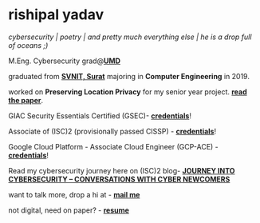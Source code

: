 <!-- ### Hi there 👋 -->

<!--
**rishipalyadav/rishipalyadav** is a ✨ _special_ ✨ repository because its `README.md` (this file) appears on your GitHub profile.

Here are some ideas to get you started:

- 🔭 I’m currently working on ...
- 🌱 I’m currently learning ...
- 👯 I’m looking to collaborate on ...
- 🤔 I’m looking for help with ...
- 💬 Ask me about ...
- 📫 How to reach me: ...
- 😄 Pronouns: ...
- ⚡ Fun fact: ...
-->         

# rishipal yadav

*cybersecurity | poetry | and pretty much everything else | he is a drop full of oceans ;)*

M.Eng. Cybersecurity grad@[**UMD**](https://umd.edu)

graduated from [**SVNIT, Surat**](http://svnit.ac.in/) majoring in **Computer Engineering** in 2019.

worked on **Preserving Location Privacy** for my senior year project. [**read the paper**](https://link.springer.com/chapter/10.1007/978-981-15-4542-9_1).

GIAC Security Essentials Certified (GSEC)- [**credentials**](https://www.youracclaim.com/badges/00fffe98-b32e-478d-a3fe-11b99a5c2f6d/linked_in_profile)!

Associate of (ISC)2 (provisionally passed CISSP) - [**credentials**](https://www.youracclaim.com/badges/f235814a-7dc4-4e5a-a23e-8c14c2f789fc?source=linked_in_profile)!

Google Cloud Platform - Associate Cloud Engineer (GCP-ACE) - [**credentials**](https://www.credential.net/08449ecc-5c48-4fd9-9af7-1d5ae4062509)!

Read my cybersecurity journey here on (ISC)2 blog- [**JOURNEY INTO CYBERSECURITY – CONVERSATIONS WITH CYBER NEWCOMERS**](https://blog.isc2.org/isc2_blog/2022/05/conversations-with-cyber-newcomers-part-1.html)

want to talk more, drop a hi at - [**mail me**](mailto:yadav.rishipal001@gmail.com)

not digital, need on paper? - [**resume**](https://terpconnect.umd.edu/~ryadav/Rishipal_Resume.pdf)
